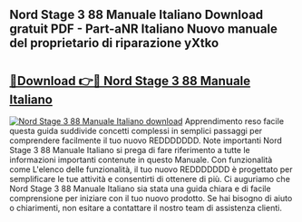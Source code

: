 ## Nord Stage 3 88 Manuale Italiano Download gratuit PDF - Part-aNR Italiano Nuovo manuale del proprietario di riparazione yXtko

# <h2><a href="http://dfc0pl4.blite.top/?on=Nord+Stage+3+88+Manuale+Italiano">🔗Download 👉🔴 Nord Stage 3 88 Manuale Italiano</a></h2>

[![Nord Stage 3 88 Manuale Italiano download](https://i.imgur.com/lujVjoI.png)](http://dfc0pl4.blite.top/?on=Nord+Stage+3+88+Manuale+Italiano)
Apprendimento reso facile questa guida suddivide concetti complessi in semplici passaggi per comprendere facilmente il tuo nuovo REDDDDDDD. Note importanti Nord Stage 3 88 Manuale Italiano si prega di fare riferimento a tutte le informazioni importanti contenute in questo Manuale. Con funzionalità come L'elenco delle funzionalità, il tuo nuovo REDDDDDDD è progettato per semplificare le tue attività e consentirti di ottenere di più. Ci auguriamo che Nord Stage 3 88 Manuale Italiano sia stata una guida chiara e di facile comprensione per iniziare con il tuo nuovo prodotto. Se hai bisogno di aiuto o chiarimenti, non esitare a contattare il nostro team di assistenza clienti.
